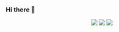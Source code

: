 ### Hi there 👋

<p align="center">
  <img src ="https://github-readme-stats.vercel.app/api?username=VmasterpartV&show_icons=true&count_private=true&theme=synthwave&hide_border=true&hide=issues,contribs&bg_color=00000000">
  <img src ="https://github-readme-stats.vercel.app/api/top-langs/?username=VmasterpartV&layout=compact&hide_border=true&theme=darcula&bg_color=00000000&langs_count=6&hide=jupyter%20notebook,tex,css,php">
  <img src ="https://github-readme-streak-stats.herokuapp.com?user=VmasterpartV&theme=darcula&hide_border=true&background=FFFFFF00">
  <br>
  <br>
</p>

<!--
**VmasterpartV/VmasterpartV** is a ✨ _special_ ✨ repository because its `README.md` (this file) appears on your GitHub profile.

Here are some ideas to get you started:

- 🔭 I’m currently working on ...
- 🌱 I’m currently learning ...
- 👯 I’m looking to collaborate on ...
- 🤔 I’m looking for help with ...
- 💬 Ask me about ...
- 📫 How to reach me: ...
- 😄 Pronouns: ...
- ⚡ Fun fact: ...
-->
